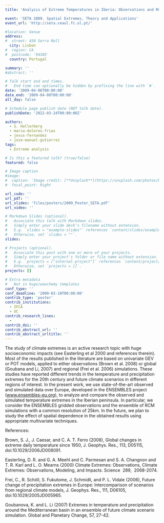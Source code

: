 ```yaml
---
title: 'Analysis of Extreme Temperatures in Iberia: Observations and RCM Simulations from the ENSEMBLES Project'

event: 'SETA 2009. Spatial Extremes, Theory and Applications'
event_url: 'http://seta.ceaul.fc.ul.pt/'

#location: Venue
address:
#  street: 450 Serra Mall
  city: Lisbon
#  region: CA
#  postcode: '94305'
  country: Portugal

summary: ''
#abstract: ''

# Talk start and end times.
#   End time can optionally be hidden by prefixing the line with `#`.
date: '2009-04-06T00:00:00'
date_end: '2009-04-08T00:00:00'
all_day: false

# Schedule page publish date (NOT talk date).
publishDate: '2022-03-24T00:00:00Z'

authors: 
  - S. Hallerberg
  - maria-dolores-frias
  - jesus-fernandez
  - jose-manuel-gutierrez
tags: 
  - Extreme analysis

# Is this a featured talk? (true/false)
featured: false

# Image caption
#image:
#  caption: 'Image credit: [**Unsplash**](https://unsplash.com/photos/bzdhc5b3Bxs)'
#  focal_point: Right

url_code: ''
url_pdf: ''
url_slides: 'files/posters/2009_Poster_SETA.pdf'
url_video: ''

# Markdown Slides (optional).
#   Associate this talk with Markdown slides.
#   Simply enter your slide deck's filename without extension.
#   E.g. `slides = "example-slides"` references `content/slides/example-slides.md`.
#   Otherwise, set `slides = ""`.
slides:

# Projects (optional).
#   Associate this post with one or more of your projects.
#   Simply enter your project's folder or file name without extension.
#   E.g. `projects = ["internal-project"]` references `content/project/deep-learning/index.md`.
#   Otherwise, set `projects = []`.
projects: []

# Extra metadata
#   Not in hugo/wowchemy templates
conf_type: ''
conf_deadline: '2009-03-10T00:00:00'
contrib_type: 'poster'
contrib_institutions: 
  - IFCA
  - UC
contrib_research_lines: 
  - 
contrib_doi: ''
contrib_abstract_url: ''
contrib_abstract_urltitle: ''
---
```


The study of climate extremes is an active research topic with huge socioeconomic impacts (see Easterling et al 2000 and references therein). Most of the results published in the literature are based on univariate GEV or POT models, applied to either observations (Brown et al. 2008) or global (Goubana and Li, 2007) and regional (Frei et al. 2006) simulations. These studies have reported different trends in the temperature and precipitation extremes for the 20th century and future climate scenarios in different regions of interest. In the present work, we use state-of-the-art observed and simulated data over Europe, developed in the ENSEMBLES project (www.ensembles-eu.org), to analyze and compare the observed and simulated temperature extremes in the Iberian peninsula. In particular, we consider the ENSEMBLES gridded observations and the ensemble of RCM simulations with a common resolution of 25km. In the future, we plan to study the effect of spatial dependence in the obtained results using appropriate multivariate techniques.

References:

Brown, S. J., J. Caesar, and C. A. T. Ferro (2008), Global changes in extreme daily temperature since 1950, J. Geophys. Res., 113, D05115,
doi:10.1029/2006JD008091.

Easterling, D. R. and G. A. Meehl and C. Parmesan and S. A. Changnon and T. R. Karl and L. O. Mearns (2000) Climate Extremes: Observations, Climate Extremes: Observations, Modeling, and Impacts. Science  289,  2068-2074.

Frei, C., R. Schöll, S. Fukutome, J. Schmidli, and P. L. Vidale (2006), Future change of precipitation extremes in Europe: Intercomparison of
scenarios from regional climate models, J. Geophys. Res., 111, D06105, doi:10.1029/2005JD005965.

Goubanova, K. and L. Li (2007) Extremes in temperature and precipitation around the Mediterranean basin in an ensemble of future climate scenario simulation. Global and Planetary Change, 57, 27-42.
